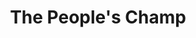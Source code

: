 ---
pid: mx52
title: The People's Champ
location_transcription: At the park in the center
coordinates: "[-75.225416516173, 39.952651889623]"
zipcode: '19143'
gen_neighborhood: West Philadelphia
neighborhood: University City
outside_phl: 
age: '31'
age_range: 30-39
instagram: 
image_file_name: mx_52.jpg
proposal_transcription: A pic of him standing at a podium giving the people a good
  speech.
topic: Sports
topic_summary: '0'
type: 2D
keywords_other: 
credit: Mike Jones
image_labels: 
twitter: 
facebook: 
permalink: "/monuments/mx52/"
layout: item-page
---